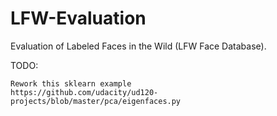 # LFW-Evaluation
 Evaluation of Labeled Faces in the Wild (LFW Face Database).


TODO:
~~~
Rework this sklearn example 
https://github.com/udacity/ud120-projects/blob/master/pca/eigenfaces.py
~~~
